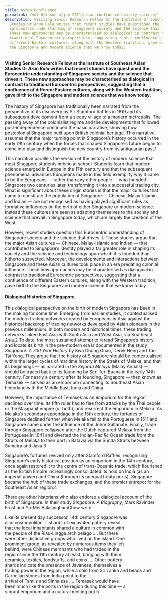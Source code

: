 ```yaml
---
title: Asian Confluence
permalink: /vol-6/issue-4/jan-2011/asian-confluence-history-science/
description: Visiting Senior Research Fellow at the Institute of Southeast Asian
  Studies Dr Arun Bala writes that recent studies have questioned the
  Eurocentric understanding of Singapore society and the science that drives it.
  These new approaches may be characterised as dialogical in contrast to
  traditional Eurocentric perspectives, suggesting that a confluence of
  different Eastern cultures, along with the Western tradition, gave birth to
  the Singapore and modern science that we know today.
---
```

#### Visiting Senior Research Fellow at the Institute of Southeast Asian Studies Dr _Arun Bala_ writes that recent studies have questioned the Eurocentric understanding of Singapore society and the science that drives it. These new approaches may be characterised as dialogical in contrast to traditional Eurocentric perspectives, suggesting that a confluence of different Eastern cultures, along with the Western tradition, gave birth to the Singapore and modern science that we know today.

The history of Singapore has traditionally been narrated from the perspective of its discovery by Sir Stamford Raffles in 1819 and its subsequent development from a sleepy village to a modern metropolis. The passing away of the colonialist regime and the developments that followed post-independence continued the basic narrative, showing how postcolonial Singapore built upon British colonial heritage. This narrative assumes that the major turning point in Singapore’s history occurred in the early 19th century when the forces that shaped Singapore’s future began to come into play and distinguish the new country from its antiquarian past.1

This narrative parallels the version of the history of modern science that most Singapore students imbibe at school. Students learn that modern science emerged in Europe in the 17th century and that the subsequent phenomenal advances Europeans made in this field exemplify why it came to be the Europeans — rather than any other people — who founded Singapore two centuries later, transforming it into a successful trading city. What is significant about these origin stories is that the major cultures that came to constitute the population of Singapore — Chinese, Malay-Islamic, and Indian — are not recognised as having played significant roles as formative influences on the birth of either Singapore or modern science. Instead these cultures are seen as adapting themselves to the society and science that prevail in Singapore today, which are largely the creation of the West.

However, recent studies question this Eurocentric understanding of Singapore society and the science that drives it. These studies argue that the major Asian cultures — Chinese, Malay-Islamic and Indian — that contributed to Singapore’s identity played a far greater role in shaping its society and the science and technology upon which it is founded than hitherto suspected. Moreover, the developments and interactions between Singapore and these Asian cultures took place in an era predating colonial influence. These new approaches may be characterised as dialogical in contrast to traditional Eurocentric perspectives, suggesting that a confluence of different Eastern cultures, along with the Western tradition, gave birth to the Singapore and modern science that we know today.

#### **Dialogical Histories of Singapore**

This dialogical perspective on the birth of modern Singapore has been in the making for some time. Emerging from earlier studies, it contextualised the modern trading networks created by Europeans in Asia against the historical backdrop of trading networks developed by Asian pioneers in the previous millennium. In both modern and historical times, these trading networks linked East Asia with South Asia and West Asia, via Southeast Asia.2 To date, the most sustained attempt to reread Singapore’s history and locate its birth in the pre-modern era is documented in the study *Singapore: A 700 Year History* by Kwa Chong Guan, Derek Heng and Tan Tai Yong. They argue that the history of Singapore should be contextualised within the larger cycles of maritime history in the Straits of Melaka, and that its beginnings — as narrated in the *Sejarah Melayu* (Malay Annals) — should be traced back to its founding by Seri Teri Buana in the early 14th century. For nearly a century after its founding, Singapore — then known as Temasek — served as an emporium connecting its Southeast Asian hinterland with the Middle East, India and China.

However, the importance of Temasek as an emporium for the region declined over time. Its fifth ruler had to flee from attacks by the Thai people or the Majapahit empire (or both), and resurrect the emporium in Melaka. As Melaka’s secondary appendage in the 15th century, the fortunes of Singapore declined further when Melaka fell to the Portuguese in 1511 and Singapore came under the influence of the Johor Sultanate. Finally, trade through Singapore collapsed after the Dutch captured Melaka from the Portuguese in 1641 and diverted the Indian-Pacific Ocean trade from the Straits of Melaka to their port in Batavia via the Sunda Straits between Sumatra and Java.3

Singapore’s fortunes revived only after Stamford Raffles, recognising Singapore’s early historical position as an emporium in the 14th century, once again restored it to the centre of trans-Oceanic trade, which flourished as the British Empire increasingly consolidated its hold on India (as an imperial power) and China (through its unequal treaty ports). Singapore became the hub of these trade exchanges, and the premier entrepot for the Southeast Asian region.4

There are other historians who also endorse a dialogical account of the birth of Singapore. In their study *Singapore: A Biography*, Mark Ravinder Frost and Yu-Mei BalasinghamChow write:

Like its present day successor, 14th century Singapore was<br> also cosmopolitan … shards of excavated pottery reveal<br> that the local inhabitants shared a culture in common with<br> the people of the Riau-Lingga archipelago …. But there<br> were other distinctive groups who lived on the island. One<br> prominent group, as revealed by numerous items they left <br>behind, were Chinese merchants who had traded in the<br> region since the 11th century at least, bringing with them <br>ceramics, textiles, foodstuffs, and coins …. Other pottery<br> shards indicate the presence of Javanese, themselves a <br>trading power in the region, while a coin from Sri Lanka and beads and Carnelian stones from India point to the<br> arrival of Tamils and Sinhalese …. Temasek would have<br> been much like the ports in the region during this time — a <br>vibrant emporium and a cultural melting pot.5





